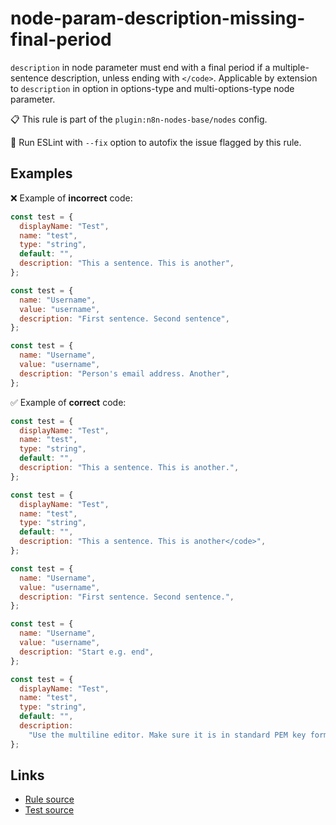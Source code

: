 [//]: # "File generated from a template. Do not edit this file directly."

# node-param-description-missing-final-period

`description` in node parameter must end with a final period if a multiple-sentence description, unless ending with `</code>`. Applicable by extension to `description` in option in options-type and multi-options-type node parameter.

📋 This rule is part of the `plugin:n8n-nodes-base/nodes` config.

🔧 Run ESLint with `--fix` option to autofix the issue flagged by this rule.

## Examples

❌ Example of **incorrect** code:

```js
const test = {
  displayName: "Test",
  name: "test",
  type: "string",
  default: "",
  description: "This a sentence. This is another",
};

const test = {
  name: "Username",
  value: "username",
  description: "First sentence. Second sentence",
};

const test = {
  name: "Username",
  value: "username",
  description: "Person's email address. Another",
};
```

✅ Example of **correct** code:

```js
const test = {
  displayName: "Test",
  name: "test",
  type: "string",
  default: "",
  description: "This a sentence. This is another.",
};

const test = {
  displayName: "Test",
  name: "test",
  type: "string",
  default: "",
  description: "This a sentence. This is another</code>",
};

const test = {
  name: "Username",
  value: "username",
  description: "First sentence. Second sentence.",
};

const test = {
  name: "Username",
  value: "username",
  description: "Start e.g. end",
};

const test = {
  displayName: "Test",
  name: "test",
  type: "string",
  default: "",
  description:
    "Use the multiline editor. Make sure it is in standard PEM key format:-----BEGIN PRIVATE KEY-----KEY DATA GOES HERE-----END PRIVATE KEY-----",
};
```

## Links

- [Rule source](../../lib/rules/node-param-description-missing-final-period.ts)
- [Test source](../../tests/node-param-description-missing-final-period.test.ts)
